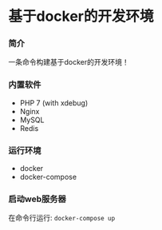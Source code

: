 # 基于docker的开发环境

### 简介
一条命令构建基于docker的开发环境！

### 内置软件
- PHP 7 (with xdebug)
- Nginx
- MySQL
- Redis

### 运行环境
- docker
- docker-compose

### 启动web服务器
在命令行运行:
```docker-compose up```


